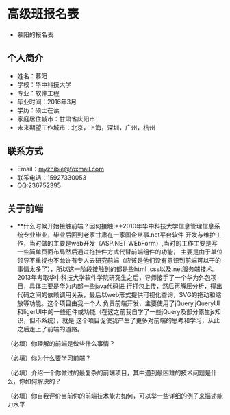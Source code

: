 # 高级班报名表
- 慕阳的报名表

## 个人简介
- 姓名：慕阳
- 学校：华中科技大学
- 专业：软件工程
- 毕业时间：2016年3月
- 学历：硕士在读
- 家庭居住城市：甘肃省庆阳市
- 未来期望工作城市：北京，上海，深圳，广州，杭州

## 联系方式
- Email：myzhibie@foxmail.com
- 联系电话：15927330053
- QQ:236752395


## 关于前端

- **什么时候开始接触前端？因何接触:**2010年华中科技大学信息管理信息系统专业毕业，毕业后回到老家甘肃在一家国企从事.net平台软件
开发与维护工作，当时做的主要是web开发（ASP.NET WEbForm）,当时的工作主要是写一些简单页面布局然后通过拖控件方式代替前端组件的功能，
主要是由于单位领导不重视也不允许有专人去研究前端（应该是他们没有意识到前端可以干的事情太多了），所以这一阶段接触到的都是些html
,css以及.net服务端技术。2013年考取华中科技大学软件学院研究生之后，导师接手了一个华为外包项目，具体主要是华为内部一些java代码进
行打包上传，然后再解压分析，得出代码之间的依赖调用关系，最后以web形式提供可视化查询，SVG的拖动和缩放等功能。这个项目由我一个人
负责前端开发，主要使用了jQuery,jQueryUI和ligerUI中的一些组件或功能（在这之前我自学了一些jQuery及部分原生js知识，但不系统），就是
这个项目促使我产生了更多对前端的思考和学习，从此之后走上了前端的道路。 


（必填）你理解的前端是做些什么事情？

（必填）你为什么要学习前端？

（必填）介绍一个你做过的最复杂的前端项目，其中遇到最困难的技术问题是什么，你如何解决的？

（必填）你自我评价当前你的前端技术能力如何，可以举一些详细的例子来描述能力水平
